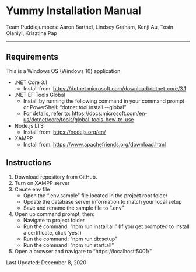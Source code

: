 # Yummy Installation Manual
Team Puddlejumpers: Aaron Barthel, Lindsey Graham, Kenji Au, Tosin Olaniyi, Krisztina Pap
________________

## Requirements
This is a Windows OS (Windows 10) application.
- .NET Core 3.1 
    - Install from: https://dotnet.microsoft.com/download/dotnet-core/3.1
- .NET EF Tools Global
    - Install by running the following command in your command prompt or PowerShell: “dotnet tool install --global”
    - For details, refer to: https://docs.microsoft.com/en-us/dotnet/core/tools/global-tools-how-to-use
- Node.js LTS 
    - Install from: https://nodejs.org/en/
- XAMPP
    - Install from: https://www.apachefriends.org/download.html

## Instructions
1. Download repository from GitHub.
2. Turn on XAMPP server
3. Create env file
    - Open the “.env.sample” file located in the project root folder
    - Update the database server information to match your local setup
    - Save and rename the sample file to “.env”
4. Open up command prompt, then:
    - Navigate to project folder
    - Run the command: “npm run install:all” (If you get prompted to install a certificate, click ‘yes’.)
    - Run the command: “npm run db:setup”
    - Run the command: “npm run start:all”
5. Open a browser and navigate to “https://localhost:5001/”


Last Updated: December 8, 2020
